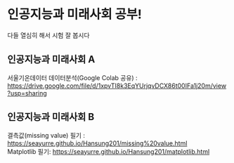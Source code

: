 # 인공지능과 미래사회 공부!

다들 열심히 해서 시험 잘 봅시다

## 인공지능과 미래사회 A
서울기온데이터 데이터분석(Google Colab 공유) : https://drive.google.com/file/d/1xpvTI8k3EqYUrjqvDCX86t00IFa1j20m/view?usp=sharing

## 인공지능과 미래사회 B
결측값(missing value) 필기 : https://seayurre.github.io/Hansung201/missing%20value.html  
Matplotlib 필기: https://seayurre.github.io/Hansung201/matplotlib.html


